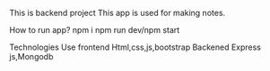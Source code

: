This is backend project
This app is used for making notes.

How to run app?
npm i
npm run dev/npm start

Technologies Use
frontend
Html,css,js,bootstrap
Backened
Express js,Mongodb

